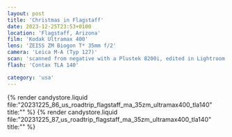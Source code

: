 ```yaml
---
layout: post
title: 'Christmas in Flagstaff'
date: 2023-12-25T23:53+0100
location: 'Flagstaff, Arizona'
film: 'Kodak Ultramax 400'
lens: 'ZEISS ZM Biogon T* 35mm f/2'
camera: 'Leica M-A (Typ 127)'
scan: 'scanned from negative with a Plustek 8200i, edited in Lightroom'
flash: 'Contax TLA 140'

category: 'usa'
---
```


{% render candystore.liquid file:"20231225_86_us_roadtrip_flagstaff_ma_35zm_ultramax400_tla140" title:"" %}
{% render candystore.liquid file:"20231225_87_us_roadtrip_flagstaff_ma_35zm_ultramax400_tla140" title:"" %}